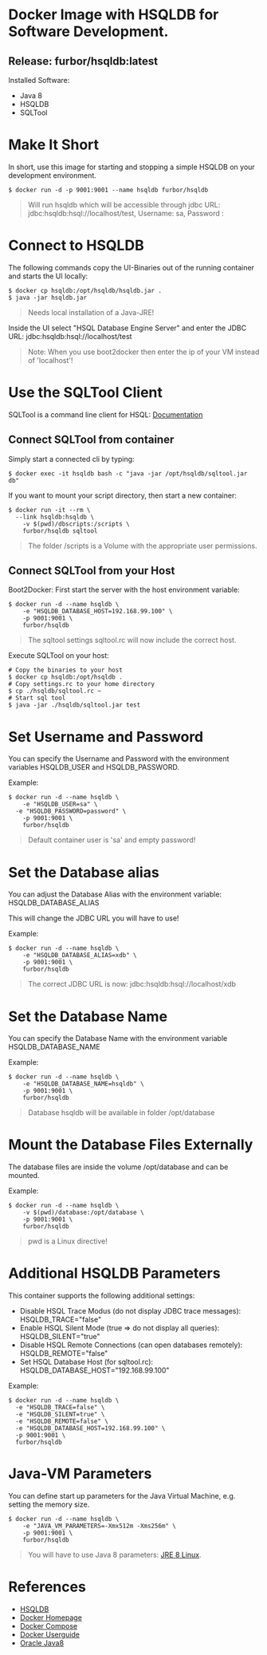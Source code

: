 # Docker Image with HSQLDB for Software Development.

## Release: furbor/hsqldb:latest

Installed Software:

  * Java 8
  * HSQLDB
  * SQLTool

# Make It Short

In short, use this image for starting and stopping a simple HSQLDB on your development
environment.

~~~~
$ docker run -d -p 9001:9001 --name hsqldb furbor/hsqldb
~~~~

> Will run hsqldb which will be accessible through jdbc URL: jdbc:hsqldb:hsql://localhost/test, Username: sa, Password :

# Connect to HSQLDB

The following commands copy the UI-Binaries out of the running container and starts the UI locally:

~~~~
$ docker cp hsqldb:/opt/hsqldb/hsqldb.jar .
$ java -jar hsqldb.jar
~~~~

> Needs local installation of a Java-JRE!

Inside the UI select "HSQL Database Engine Server" and enter the JDBC URL: jdbc:hsqldb:hsql://localhost/test

> Note: When you use boot2docker then enter the ip of your VM instead of 'localhost'!

# Use the SQLTool Client

SQLTool is a command line client for HSQL: [Documentation](http://hsqldb.org/doc/2.0/util-guide/sqltool-chapt.html)

## Connect SQLTool from container

Simply start a connected cli by typing:

~~~~
$ docker exec -it hsqldb bash -c "java -jar /opt/hsqldb/sqltool.jar db"
~~~~

If you want to mount your script directory, then start a new container:

~~~~
$ docker run -it --rm \
  --link hsqldb:hsqldb \
	-v $(pwd)/dbscripts:/scripts \
	furbor/hsqldb sqltool
~~~~

> The folder /scripts is a Volume with the appropriate user permissions.

## Connect SQLTool from your Host

Boot2Docker: First start the server with the host environment variable:

~~~~
$ docker run -d --name hsqldb \
	-e "HSQLDB_DATABASE_HOST=192.168.99.100" \
	-p 9001:9001 \
	furbor/hsqldb
~~~~

> The sqltool settings sqltool.rc will now include the correct host.

Execute SQLTool on your host:

~~~~
# Copy the binaries to your host
$ docker cp hsqldb:/opt/hsqldb .
# Copy settings.rc to your home directory
$ cp ./hsqldb/sqltool.rc ~
# Start sql tool
$ java -jar ./hsqldb/sqltool.jar test
~~~~

# Set Username and Password

You can specify the Username and Password with the environment variables HSQLDB_USER and HSQLDB_PASSWORD.

Example:

~~~~
$ docker run -d --name hsqldb \
	-e "HSQLDB_USER=sa" \
  -e "HSQLDB_PASSWORD=password" \
	-p 9001:9001 \
	furbor/hsqldb
~~~~

> Default container user is 'sa' and empty password!

# Set the Database alias

You can adjust the Database Alias with the environment variable: HSQLDB_DATABASE_ALIAS

This will change the JDBC URL you will have to use!

Example:

~~~~
$ docker run -d --name hsqldb \
	-e "HSQLDB_DATABASE_ALIAS=xdb" \
	-p 9001:9001 \
	furbor/hsqldb
~~~~

> The correct JDBC URL is now: jdbc:hsqldb:hsql://localhost/xdb

# Set the Database Name

You can specify the Database Name with the environment variable HSQLDB_DATABASE_NAME

Example:

~~~~
$ docker run -d --name hsqldb \
	-e "HSQLDB_DATABASE_NAME=hsqldb" \
	-p 9001:9001 \
	furbor/hsqldb
~~~~

> Database hsqldb will be available in folder /opt/database

# Mount the Database Files Externally

The database files are inside the volume /opt/database and can be mounted.

Example:

~~~~
$ docker run -d --name hsqldb \
	-v $(pwd)/database:/opt/database \
	-p 9001:9001 \
	furbor/hsqldb
~~~~

> pwd is a Linux directive!

# Additional HSQLDB Parameters

This container supports the following additional settings:

* Disable HSQL Trace Modus (do not display JDBC trace messages): HSQLDB_TRACE="false"
* Enable HSQL Silent Mode (true => do not display all queries): HSQLDB_SILENT="true"
* Disable HSQL Remote Connections (can open databases remotely): HSQLDB_REMOTE="false"
* Set HSQL Database Host (for sqltool.rc): HSQLDB_DATABASE_HOST="192.168.99.100"

Example:

~~~~
$ docker run -d --name hsqldb \
  -e "HSQLDB_TRACE=false" \
  -e "HSQLDB_SILENT=true" \
  -e "HSQLDB_REMOTE=false" \
  -e "HSQLDB_DATABASE_HOST=192.168.99.100" \
  -p 9001:9001 \
  furbor/hsqldb
~~~~

# Java-VM Parameters

You can define start up parameters for the Java Virtual Machine, e.g. setting the memory size.

~~~~
$ docker run -d --name hsqldb \
	-e "JAVA_VM_PARAMETERS=-Xmx512m -Xms256m" \
	-p 9001:9001 \
	furbor/hsqldb
~~~~

> You will have to use Java 8 parameters: [JRE 8 Linux](http://docs.oracle.com/javase/8/docs/technotes/tools/unix/java.html).

# References

* [HSQLDB](http://hsqldb.org/)
* [Docker Homepage](https://www.docker.com/)
* [Docker Compose](https://docs.docker.com/compose/)
* [Docker Userguide](https://docs.docker.com/userguide/)
* [Oracle Java8](https://java.com/en/download/)
